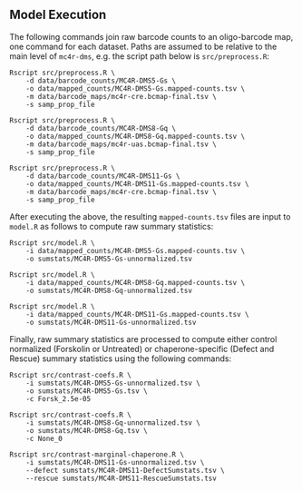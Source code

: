 ## Model Execution

The following commands join raw barcode counts to an oligo-barcode map, one command for each dataset. Paths are assumed to be relative to the main level of `mc4r-dms`, e.g. the script path below is `src/preprocess.R`:

```
Rscript src/preprocess.R \
    -d data/barcode_counts/MC4R-DMS5-Gs \
    -o data/mapped_counts/MC4R-DMS5-Gs.mapped-counts.tsv \
    -m data/barcode_maps/mc4r-cre.bcmap-final.tsv \
    -s samp_prop_file

Rscript src/preprocess.R \
    -d data/barcode_counts/MC4R-DMS8-Gq \
    -o data/mapped_counts/MC4R-DMS8-Gq.mapped-counts.tsv \
    -m data/barcode_maps/mc4r-uas.bcmap-final.tsv \
    -s samp_prop_file

Rscript src/preprocess.R \
    -d data/barcode_counts/MC4R-DMS11-Gs \
    -o data/mapped_counts/MC4R-DMS11-Gs.mapped-counts.tsv \
    -m data/barcode_maps/mc4r-cre.bcmap-final.tsv \
    -s samp_prop_file
```

After executing the above, the resulting `mapped-counts.tsv` files are input to `model.R` as follows to compute raw summary statistics:

```
Rscript src/model.R \
    -i data/mapped_counts/MC4R-DMS5-Gs.mapped-counts.tsv \
    -o sumstats/MC4R-DMS5-Gs-unnormalized.tsv

Rscript src/model.R \
    -i data/mapped_counts/MC4R-DMS8-Gq.mapped-counts.tsv \
    -o sumstats/MC4R-DMS8-Gq-unnormalized.tsv

Rscript src/model.R \
    -i data/mapped_counts/MC4R-DMS11-Gs.mapped-counts.tsv \
    -o sumstats/MC4R-DMS11-Gs-unnormalized.tsv
```

Finally, raw summary statistics are processed to compute either control normalized (Forskolin or Untreated) or chaperone-specific (Defect and Rescue) summary statistics using the following commands:

```
Rscript src/contrast-coefs.R \
    -i sumstats/MC4R-DMS5-Gs-unnormalized.tsv \
    -o sumstats/MC4R-DMS5-Gs.tsv \
    -c Forsk_2.5e-05

Rscript src/contrast-coefs.R \
    -i sumstats/MC4R-DMS8-Gq-unnormalized.tsv \
    -o sumstats/MC4R-DMS8-Gq.tsv \
    -c None_0

Rscript src/contrast-marginal-chaperone.R \
    -i sumstats/MC4R-DMS11-Gs-unnormalized.tsv \
    --defect sumstats/MC4R-DMS11-DefectSumstats.tsv \
    --rescue sumstats/MC4R-DMS11-RescueSumstats.tsv 
```
